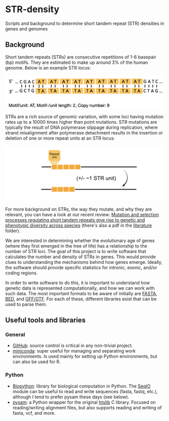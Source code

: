 # STR-density
Scripts and background to determine short tandem repeat (STR) densities in genes and genomes

## Background  

Short tandem repeats (STRs) are consecutive repetitions of 1-6 basepair (bp) motifs. They are estimated to make up around 3% of the human genome. Below is an example STR locus:  

![](images/str_example.png)  

STRs are a rich source of genomic variation, with some loci having mutation rates up to a 10000 times higher than point mutations. STR mutations are typically the result of DNA polymerase slippage during replication, where strand misalignment after polymerase detachment results in the insertion or deletion of one or more repeat units at an STR locus:  

![](images/str_slippage_example.png)

For more background on STRs, the way they mutate, and why they are relevant, you can have a look at our recent review: [Mutation and selection processes regulating short tandem repeats give rise to genetic and phenotypic diversity across species](https://onlinelibrary.wiley.com/doi/full/10.1111/jeb.14106) (there's also a pdf in the [literature](literature) folder).

We are interested in determining whether the evolutionary age of genes (where they first emerged in the tree of life) has a relationship to the number of STR loci. The goal of this project is to write software that calculates the number and density of STRs in genes. This would provide clues to understanding the mechanisms behind how genes emerge. Ideally, the software should provide specific statistics for intronic, exonic, and/or coding regions.

In order to write software to do this, it is important to understand how genetic data is represented computationally, and how we can work with such data. The most important formats to be aware of initially are [FASTA](https://www.ncbi.nlm.nih.gov/genbank/fastaformat/), [BED](https://samtools.github.io/hts-specs/BEDv1.pdf), and [GFF/GTF](https://www.gencodegenes.org/pages/data_format.html). For each of these, different libraries exist that can be used to parse them.

## Useful tools and libraries
### General
* [GitHub](https://github.com/): source control is critical in any non-trivial project.
* [miniconda](https://docs.anaconda.com/miniconda/): super useful for managing and separating work environments. Is used mainly for setting up Python environments, but can also be used for R.
### Python
* [Biopython](https://biopython.org/): library for biological computation in Python. The [SeqIO](https://biopython.org/wiki/SeqIO) module can be useful to read and write sequences (fasta, fastq, etc.), although I tend to prefer pysam these days (see below).
* [pysam](https://niyunyun-pysam-fork.readthedocs.io/en/latest/api.html): a Python wrapper for the original [htslib](https://github.com/samtools/htslib) C library. Focused on reading/writing alignment files, but also supports reading and writing of fasta, vcf, and more.

